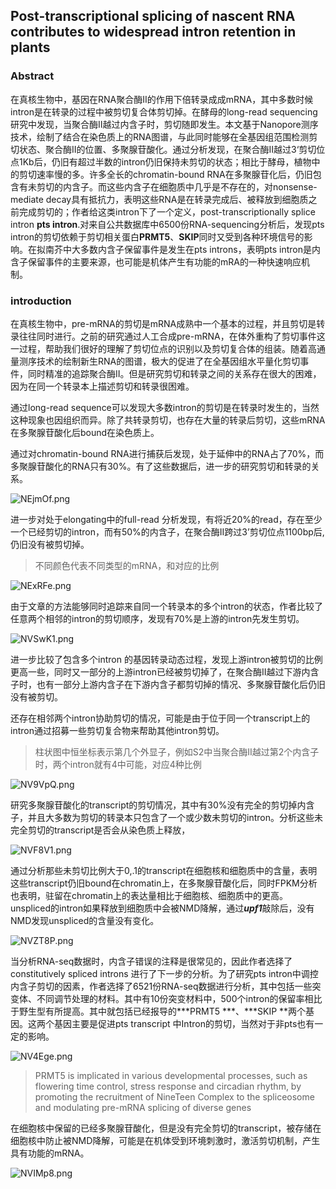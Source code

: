 ## Post-transcriptional splicing of nascent RNA contributes to widespread intron retention in plants  

### Abstract

在真核生物中，基因在RNA聚合酶II的作用下倍转录成成mRNA，其中多数时候intron是在转录的过程中被剪切复合体剪切掉。在酵母的long-read sequencing研究中发现，当聚合酶II越过内含子时，剪切随即发生。本文基于Nanopore测序技术，绘制了结合在染色质上的RNA图谱，与此同时能够在全基因组范围检测剪切状态、聚合酶II的位置、多聚腺苷酸化。通过分析发现，在聚合酶II越过3‘剪切位点1Kb后，仍旧有超过半数的intron仍旧保持未剪切的状态；相比于酵母，植物中的剪切速率慢的多。许多全长的chromatin-bound RNA在多聚腺苷化后，仍旧包含有未剪切的内含子。而这些内含子在细胞质中几乎是不存在的，对nonsense-mediate decay具有抵抗力，表明这些RNA是在转录完成后、被释放到细胞质之前完成剪切的；作者给这类intron下了一个定义，post-transcriptionally splice intron **pts intron**.对来自公共数据库中6500份RNA-sequencing分析后，发现pts intron的剪切依赖于剪切相关蛋白**PRMT5**、**SKIP**同时又受到各种环境信号的影响。在拟南芥中大多数内含子保留事件是发生在pts introns，表明pts intron是内含子保留事件的主要来源，也可能是机体产生有功能的mRA的一种快速响应机制。

### introduction

在真核生物中，pre-mRNA的剪切是mRNA成熟中一个基本的过程，并且剪切是转录往往同时进行。之前的研究通过人工合成pre-mRNA，在体外重构了剪切事件这一过程，帮助我们很好的理解了剪切位点的识别以及剪切复合体的组装。随着高通量测序技术的绘制新生RNA的图谱，极大的促进了在全基因组水平量化剪切事件，同时精准的追踪聚合酶II。但是研究剪切和转录之间的关系存在很大的困难，因为在同一个转录本上描述剪切和转录很困难。

通过long-read sequence可以发现大多数intron的剪切是在转录时发生的，当然这种现象也因组织而异。除了共转录剪切，也存在大量的转录后剪切，这些mRNA在多聚腺苷酸化后bound在染色质上。

通过对chromatin-bound RNA进行捕获后发现，处于延伸中的RNA占了70%，而多聚腺苷酸化的RNA只有30%。有了这些数据后，进一步的研究剪切和转录的关系。

![NEjmOf.png](https://s1.ax1x.com/2020/06/17/NEjmOf.png)

进一步对处于elongating中的full-read 分析发现，有将近20%的read，存在至少一个已经剪切的intron，而有50%的内含子，在聚合酶II跨过3’剪切位点1100bp后,仍旧没有被剪切掉。

> 不同颜色代表不同类型的mRNA，和对应的比例

![NExRFe.png](https://s1.ax1x.com/2020/06/17/NExRFe.png)

由于文章的方法能够同时追踪来自同一个转录本的多个intron的状态，作者比较了任意两个相邻的intron的剪切顺序，发现有70%是上游的intron先发生剪切。

![NVSwK1.png](https://s1.ax1x.com/2020/06/17/NVSwK1.png)

进一步比较了包含多个intron 的基因转录动态过程，发现上游intron被剪切的比例更高一些，同时又一部分的上游intron已经被剪切掉了，在聚合酶II越过下游内含子时，也有一部分上游内含子在下游内含子都剪切掉的情况、多聚腺苷酸化后仍旧没有被剪切。

还存在相邻两个intron协助剪切的情况，可能是由于位于同一个transcript上的intron通过招募一些剪切复合物来帮助其他intron剪切。

> 柱状图中恒坐标表示第几个外显子，例如S2中当聚合酶II越过第2个内含子时，两个intron就有4中可能，对应4种比例

![NV9VpQ.png](https://s1.ax1x.com/2020/06/17/NV9VpQ.png)



研究多聚腺苷酸化的transcript的剪切情况，其中有30%没有完全的剪切掉内含子，并且大多数为剪切的转录本只包含了一个或少数未剪切的intron。分析这些未完全剪切的transcript是否会从染色质上释放，

![NVF8V1.png](https://s1.ax1x.com/2020/06/17/NVF8V1.png)

通过分析那些未剪切比例大于0,.1的transcript在细胞核和细胞质中的含量，表明这些transcript仍旧bound在chromatin上，在多聚腺苷酸化后，同时FPKM分析也表明，驻留在chromatin上的表达量相比于细胞核、细胞质中的更高。unspliced的intron如果释放到细胞质中会被NMD降解，通过***upf1***敲除后，没有NMD发现unspliced的含量没有变化。

![NVZT8P.png](https://s1.ax1x.com/2020/06/17/NVZT8P.png)

当分析RNA-seq数据时，内含子错误的注释是很常见的，因此作者选择了constitutively spliced introns  进行了下一步的分析。为了研究pts intron中调控内含子剪切的因素，作者选择了6521份RNA-seq数据进行分析，其中包括一些突变体、不同调节处理的材料。其中有10份突变材料中，500个intron的保留率相比于野生型有所提高。其中就包括已经报导的***PRMT5  ***、***SKIP  **两个基因。这两个基因主要是促进pts transcript 中Intron的剪切，当然对于非pts也有一定的影响。

![NV4Ege.png](https://s1.ax1x.com/2020/06/17/NV4Ege.png)

>PRMT5 is implicated in various developmental processes, such as flowering time control, stress response and circadian rhythm, by promoting the recruitment of NineTeen Complex to the spliceosome and modulating pre-mRNA splicing of diverse genes  

在细胞核中保留的已经多聚腺苷酸化，但是没有完全剪切的transcript，被存储在细胞核中防止被NMD降解，可能是在机体受到环境刺激时，激活剪切机制，产生具有功能的mRNA。

![NVIMp8.png](https://s1.ax1x.com/2020/06/17/NVIMp8.png)